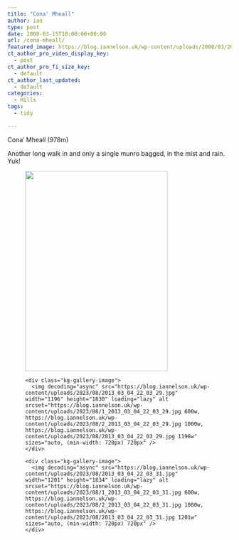 ```yaml
---
title: "Cona' Mheall"
author: ian
type: post
date: 2000-03-15T18:00:00+00:00
url: /cona-mheall/
featured_image: https://blog.iannelson.uk/wp-content/uploads/2000/03/2013_03_04_22_03_31-1.jpg
ct_author_pro_video_display_key:
  - post
ct_author_pro_fi_size_key:
  - default
ct_author_last_updated:
  - default
categories:
  - Hills
tags:
  - tidy

---
```

Cona&#8217; Mheall (978m)

Another long walk in and only a single munro bagged, in the mist and rain. Yuk!<figure class="kg-card kg-gallery-card kg-width-wide"> 

<div class="kg-gallery-container">
  <div class="kg-gallery-row">
    <div class="kg-gallery-image">
      <img decoding="async" src="https://blog.iannelson.uk/wp-content/uploads/2023/08/bjc01.jpg" width="320" height="450" loading="lazy" alt />
    </div>
    
    <div class="kg-gallery-image">
      <img decoding="async" src="https://blog.iannelson.uk/wp-content/uploads/2023/08/2013_03_04_22_03_29.jpg" width="1196" height="1830" loading="lazy" alt srcset="https://blog.iannelson.uk/wp-content/uploads/2023/08/1_2013_03_04_22_03_29.jpg 600w, https://blog.iannelson.uk/wp-content/uploads/2023/08/2_2013_03_04_22_03_29.jpg 1000w, https://blog.iannelson.uk/wp-content/uploads/2023/08/2013_03_04_22_03_29.jpg 1196w" sizes="auto, (min-width: 720px) 720px" />
    </div>
    
    <div class="kg-gallery-image">
      <img decoding="async" src="https://blog.iannelson.uk/wp-content/uploads/2023/08/2013_03_04_22_03_31.jpg" width="1201" height="1834" loading="lazy" alt srcset="https://blog.iannelson.uk/wp-content/uploads/2023/08/1_2013_03_04_22_03_31.jpg 600w, https://blog.iannelson.uk/wp-content/uploads/2023/08/2_2013_03_04_22_03_31.jpg 1000w, https://blog.iannelson.uk/wp-content/uploads/2023/08/2013_03_04_22_03_31.jpg 1201w" sizes="auto, (min-width: 720px) 720px" />
    </div>
  </div>
</div></figure>
